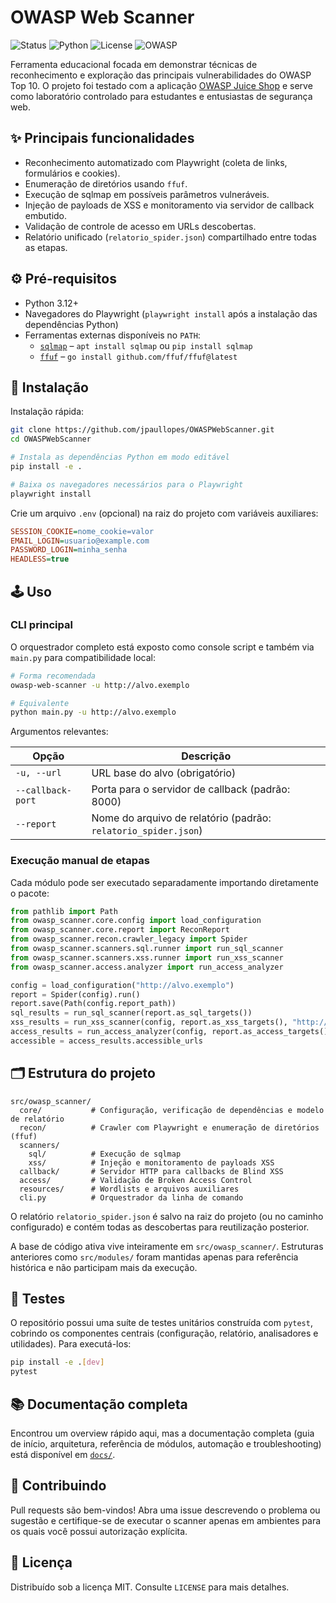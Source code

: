 # OWASP Web Scanner

![Status](https://img.shields.io/badge/status-em%20construção-yellow)
![Python](https://img.shields.io/badge/language-Python-blue)
![License](https://img.shields.io/badge/license-MIT-green)
![OWASP](https://img.shields.io/badge/OWASP-Top%2010-critical)

Ferramenta educacional focada em demonstrar técnicas de reconhecimento e exploração das principais vulnerabilidades do OWASP Top 10. O projeto foi testado com a aplicação [OWASP Juice Shop](https://github.com/juice-shop/juice-shop.git) e serve como laboratório controlado para estudantes e entusiastas de segurança web.

## ✨ Principais funcionalidades

- Reconhecimento automatizado com Playwright (coleta de links, formulários e cookies).
- Enumeração de diretórios usando `ffuf`.
- Execução de sqlmap em possíveis parâmetros vulneráveis.
- Injeção de payloads de XSS e monitoramento via servidor de callback embutido.
- Validação de controle de acesso em URLs descobertas.
- Relatório unificado (`relatorio_spider.json`) compartilhado entre todas as etapas.

## ⚙️ Pré-requisitos

- Python 3.12+
- Navegadores do Playwright (`playwright install` após a instalação das dependências Python)
- Ferramentas externas disponíveis no `PATH`:
  - [`sqlmap`](https://sqlmap.org/) – `apt install sqlmap` ou `pip install sqlmap`
  - [`ffuf`](https://github.com/ffuf/ffuf) – `go install github.com/ffuf/ffuf@latest`

## 🚀 Instalação

Instalação rápida:

```bash
git clone https://github.com/jpaullopes/OWASPWebScanner.git
cd OWASPWebScanner

# Instala as dependências Python em modo editável
pip install -e .

# Baixa os navegadores necessários para o Playwright
playwright install
```

Crie um arquivo `.env` (opcional) na raiz do projeto com variáveis auxiliares:

```ini
SESSION_COOKIE=nome_cookie=valor
EMAIL_LOGIN=usuario@example.com
PASSWORD_LOGIN=minha_senha
HEADLESS=true
```

## 🕹️ Uso

### CLI principal

O orquestrador completo está exposto como console script e também via `main.py` para compatibilidade local:

```bash
# Forma recomendada
owasp-web-scanner -u http://alvo.exemplo

# Equivalente
python main.py -u http://alvo.exemplo
```

Argumentos relevantes:

| Opção | Descrição |
| ----- | --------- |
| `-u, --url` | URL base do alvo (obrigatório) |
| `--callback-port` | Porta para o servidor de callback (padrão: 8000) |
| `--report` | Nome do arquivo de relatório (padrão: `relatorio_spider.json`) |

### Execução manual de etapas

Cada módulo pode ser executado separadamente importando diretamente o pacote:

```python
from pathlib import Path
from owasp_scanner.core.config import load_configuration
from owasp_scanner.core.report import ReconReport
from owasp_scanner.recon.crawler_legacy import Spider
from owasp_scanner.scanners.sql.runner import run_sql_scanner
from owasp_scanner.scanners.xss.runner import run_xss_scanner
from owasp_scanner.access.analyzer import run_access_analyzer

config = load_configuration("http://alvo.exemplo")
report = Spider(config).run()
report.save(Path(config.report_path))
sql_results = run_sql_scanner(report.as_sql_targets())
xss_results = run_xss_scanner(config, report.as_xss_targets(), "http://localhost:8000")
access_results = run_access_analyzer(config, report.as_access_targets())
accessible = access_results.accessible_urls
```

## 🗂️ Estrutura do projeto

```text
src/owasp_scanner/
  core/           # Configuração, verificação de dependências e modelo de relatório
  recon/          # Crawler com Playwright e enumeração de diretórios (ffuf)
  scanners/
    sql/          # Execução de sqlmap
    xss/          # Injeção e monitoramento de payloads XSS
  callback/       # Servidor HTTP para callbacks de Blind XSS
  access/         # Validação de Broken Access Control
  resources/      # Wordlists e arquivos auxiliares
  cli.py          # Orquestrador da linha de comando
```

O relatório `relatorio_spider.json` é salvo na raiz do projeto (ou no caminho configurado) e contém todas as descobertas para reutilização posterior.

A base de código ativa vive inteiramente em `src/owasp_scanner/`. Estruturas
anteriores como `src/modules/` foram mantidas apenas para referência histórica e
não participam mais da execução.

## 🧪 Testes

O repositório possui uma suíte de testes unitários construída com `pytest`, cobrindo os componentes centrais (configuração, relatório, analisadores e utilidades). Para executá-los:

```bash
pip install -e .[dev]
pytest
```

## 📚 Documentação completa

Encontrou um overview rápido aqui, mas a documentação completa (guia de início, arquitetura, referência de módulos, automação e troubleshooting) está disponível em [`docs/`](docs/index.md).

## 🤝 Contribuindo

Pull requests são bem-vindos! Abra uma issue descrevendo o problema ou sugestão e certifique-se de executar o scanner apenas em ambientes para os quais você possui autorização explícita.

## 📄 Licença

Distribuído sob a licença MIT. Consulte `LICENSE` para mais detalhes.
